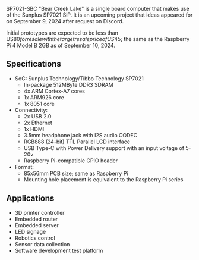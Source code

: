 SP7021-SBC "Bear Creek Lake" is a single board computer that makes use of the Sunplus SP7021 SiP. It is an upcoming project that ideas appeared for on September 9, 2024 after request on Discord. 

Initial prototypes are expected to be less than US$80 for resale with the target resale price of US$45; the same as the Raspberry Pi 4 Model B 2GB as of September 10, 2024.

## Specifications 

- SoC: Sunplus Technology/Tibbo Technology SP7021
  - In-package 512MByte DDR3 SDRAM
  - 4x ARM Cortex-A7 cores
  - 1x ARM926 core
  - 1x 8051 core
- Connectivity:
  - 2x USB 2.0
  - 2x Ethernet
  - 1x HDMI
  - 3.5mm headphone jack with I2S audio CODEC
  - RGB888 (24-bit) TTL Parallel LCD interface
  - USB Type-C with Power Delivery support with an input voltage of 5-20v
  - Raspberry Pi-compatible GPIO header
- Format:
  - 85x56mm PCB size; same as Raspberry Pi
  - Mounting hole placement is equivalent to the Raspberry Pi series

## Applications

- 3D printer controller
- Embedded router
- Embedded server
- LED signage
- Robotics control
- Sensor data collection
- Software development test platform